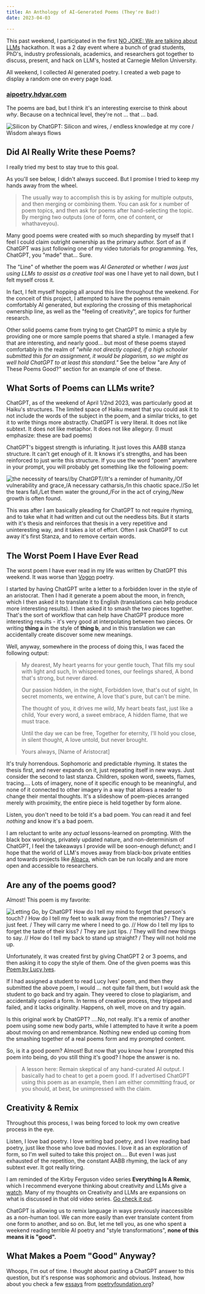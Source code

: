 ```yaml
---
title: An Anthology of AI-Generated Poems (They're Bad!)
date: 2023-04-03

---
```


This past weekend, I participated in the first [NO JOKE: We are talking about LLMs](https://www.cmu-lti-llm.org/) hackathon. It was a 2 day event where a bunch of grad students,  PhD's, industry professionals, academics, and researchers got together to discuss, present, and hack on LLM's, hosted at Carnegie Mellon University.

All weekend, I collected AI generated poetry. I created a web page to display a random one on every page load.

### [aipoetry.hdyar.com](https://aipoetry.hdyar.com/)

The poems are bad, but I think it's an interesting exercise to think about *why*. Because on a technical level, they're not ... that ... bad. 

![Silicon by ChatGPT: Silicon and wires, / endless knowledge at my core / Wisdom always flows](./silicon.png)

## Did AI Really Write these Poems?

I really tried my best to stay true to this goal.

As you'll see below, I didn't always succeed. But I promise I tried to keep my hands away from the wheel.

> The usually way to accomplish this is by asking for multiple outputs, and then merging or combining them. You can ask for x number of poem topics, and then ask for poems after hand-selecting the topic. By merging two outputs (one of form, one of content, or whathaveyou).

Many good poems were created with so much sheparding by myself that I feel I could claim outright ownership as the primary author. Sort of as if ChatGPT was just following one of my video tutorials for programming. Yes, ChatGPT, you "made" that... Sure.

The "Line" of whether the poem was *AI Generated* or whether *I was just using LLMs to assist as a creative tool* was one I have yet to nail down, but I felt myself cross it.

In fact, I felt myself hopping all around this line throughout the weekend. For the conceit of this project, I attempted to have the poems remain comfortably AI generated, but exploring the crossing of this metaphorical ownership line, as well as the "feeling of creativity", are topics for further research. 

Other solid poems came from trying to get ChatGPT to mimic a style by providing one or more sample poems that shared a style.  I managed a few that are interesting, and nearly good... but most of these poems stayed comfortably in the realm of *"while not directly copied, if a high schooler submitted this for an assignment, it would be plagarism, so we might as well hold ChatGPT to at least this standard."* See the below "are Any of These Poems Good?" section for an example of one of these.

## What Sorts of Poems can LLMs write?

ChatGPT, as of the weekend of April 1/2nd 2023, was particularly good at Haiku's structures. The limited space of Haiku meant that you could ask it to not include the words of the subject in the poem, and a similar tricks, to get it to write things more abstractly. ChatGPT is very literal. It does not like subtext. It does not like metaphor. It does not like allegory. (I must emphasize: these are bad poems)

 ChatGPT's biggest strength is infuriating. It just loves this AABB stanza structure. It can't get enough of it. It knows it's strengths, and has been reinforced to just write this structure. If you use the word "poem" anywhere in your prompt, you will probably get something like the following poem:

![the necessity of tears//by ChatGPT//It's a reminder of humanity,/Of vulnerability and grace,/A necessary catharsis,/In this chaotic space.//So let the tears fall,/Let them water the ground,/For in the act of crying,/New growth is often found.](./tears.png)

This was after I am basically pleading for ChatGPT to not require rhyming, and to take what it had written and cut out the needless bits. But it starts with it's thesis and reinforces that thesis in a very repetitive and uninteresting way, and it takes a lot of effort. Often I ask ChatGPT to cut away it's first Stanza, and to remove certain words.

## The Worst Poem I Have Ever Read

The worst poem I have ever read in my life was written by ChatGPT this weekend. It was worse than [Vogon](https://en.wikipedia.org/wiki/Vogon) poetry.

I started by having ChatGPT write a letter to a forbidden lover in the style of an aristocrat. Then I had it generate a poem about the moon, in french, which I then asked it to translate it to English (translations can help produce more interesting results). I then asked it to smash the two pieces together. That's the sort of workflow that can help have ChatGPT produce more interesting results - it's very good at interpolating between two pieces. Or writing **thing a** in the style of **thing b**, and in this translation we can accidentally create discover some new meanings.

Well, anyway, somewhere in the process of doing this, I was faced the following output:

> My dearest,
> My heart yearns for your gentle touch,
> That fills my soul with light and such,
> In whispered tones, our feelings shared,
> A bond that's strong, but never dared.
>
> Our passion hidden, in the night,
> Forbidden love, that's out of sight,
> In secret moments, we entwine,
> A love that's pure, but can't be mine.
>
>The thought of you, it drives me wild,
>My heart beats fast, just like a child,
>Your every word, a sweet embrace,
>A hidden flame, that we must trace.
>
>Until the day we can be free,
>Together for eternity,
>I'll hold you close, in silent thought,
>A love untold, but never brought.
>
>Yours always,
>[Name of Aristocrat]

It's truly horrendous. Sophomoric and predictable rhyming. It states the thesis first, and never expands on it, just repeating itself in new ways. Just consider the second to last stanza. Children, spoken word, sweets, flames, tracing.... Lots of imagery, none of it specific enough to be meaningful, and none of it connected to other imagery in a way that allows a reader to change their mental thoughts. It's a slideshow of poem-pieces arranged merely with proximity, the entire piece is held together by form alone.

Listen, you don't need to be told it's a bad poem. You can read it and feel *nothing* and know it's a bad poem.

I am reluctant to write any *actual* lessons-learned on prompting. With the black box workings, privately updated nature, and non-determinism of ChatGPT, I feel the takeaways I provide will be soon-enough defunct; and I hope that the world of LLM's moves away from black-box private entities and towards projects like [Alpaca](https://crfm.stanford.edu/2023/03/13/alpaca.html), which can be run locally and are more open and accessible to researchers. 

## Are any of the poems good?

Almost! This poem is my favorite:

![Letting Go, by ChatGPT How do I tell my mind to forget that person's touch? / 
How do I tell my feet to walk away from the memories? / 
They are just feet. / 
They will carry me where I need to go. // How do I tell my lips to forget the taste of their kiss? / 
They are just lips. / 
They will find new things to say. // How do I tell my back to stand up straight? / 
They will not hold me up.](./lettinggo.png)

Unfortunately, it was created first by giving ChatGPT 2 or 3 poems, and then asking it to copy the style of them. One of the given poems was this [Poem by Lucy Ives](https://www.poetryfoundation.org/poems/58034/poem-56d23c0eb6be0).

If I had assigned a student to read Lucy Ives' poem, and then they submitted the above poem, I would ... not quite fail them, but I would ask the student to go back and try again. They veered to close to plagiarism, and accidentally copied a form. In terms of creative process, they tripped and failed, and it lacks originality. Happens, oh well, move on and try again.  

Is this original work by ChatGPT? ....No, not really. It's a remix of another poem using some new body parts, while I attempted to have it write a poem about moving on and remembrance. Nothing new ended up coming from the smashing together of a real poems form and my prompted content.

So, is it a good poem? Almost! But now that you know how I prompted this poem into being, do you still thing it's good? I hope the answer is no. 

> A lesson here: Remain skeptical of any hand-curated AI output. I basically had to cheat to get a poem good. If I advertised ChatGPT using this poem as an example, then I am either committing fraud, or you should, at best, be unimpressed with the claim.

## Creativity & Remix

Throughout this process, I was being forced to look my own creative process in the eye.

Listen, I love bad poetry. I love writing bad poetry, and I love reading bad poetry, just like those who love bad movies. I love it as an exploration of form, so I'm well suited to take this project on.... But even I was just exhausted of the repetition, the constant AABB rhyming, the lack of any subtext ever. It got really tiring.

I am reminded of the Kirby Ferguson video series **Everything Is A Remix**, which I recommend everyone thinking about creativity and LLMs give a [watch](https://www.everythingisaremix.info/watch-the-series/). Many of my thoughts on Creativity and LLMs are expansions on what is discussed in that old video series. [Go check it out](https://www.everythingisaremix.info/).

ChatGPT is allowing us to remix language in ways previously inaccessible as a non-human tool.  We can more easily than ever translate content from one form to another, and so on. But, let me tell you, as one who spent a weekend reading terrible AI poetry and "style transformations", **none of this means it is "good".**

## What Makes a Poem "Good" Anyway?

Whoops, I'm out of time. I thought about pasting a ChatGPT answer to this question, but it's response was sophomoric and obvious. Instead, how about you check a few [essays](https://www.poetryfoundation.org/articles/category/essays) from [poetryfoundation.org](https://www.poetryfoundation.org/)?

